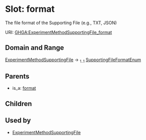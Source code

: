 
# Slot: format


The file format of the Supporting File (e.g., TXT, JSON)

URI: [GHGA:ExperimentMethodSupportingFile_format](https://w3id.org/GHGA/ExperimentMethodSupportingFile_format)


## Domain and Range

[ExperimentMethodSupportingFile](ExperimentMethodSupportingFile.md) &#8594;  <sub>1..1</sub> [SupportingFileFormatEnum](SupportingFileFormatEnum.md)

## Parents

 *  is_a: [format](format.md)

## Children


## Used by

 * [ExperimentMethodSupportingFile](ExperimentMethodSupportingFile.md)
